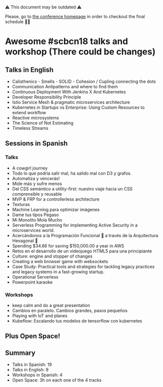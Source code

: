 ⚠️ This document may be outdated ⚠️

Please, go to [the conference homepage](https://scbcn.github.io/) in order to checkout the final schedule 🙂🦄

# Awesome #scbcn18 talks and workshop (There could be changes)

## Talks in English 

- Calisthenics - Smells - SOLID - Cohesion / Cupling connecting the dots
- Communication Antipatterns and where to find them 
- Continuous Deployment With Jenkins X And Kubernetes
- Developer Responsibility Principle
- Istio Service Mesh & pragmatic microservices architecture
- Kubernetes in Startups vs Enterprise: Using Custom Resources to extend workflow
- Reactive microsystems
- The Science of Not Estimating
- Timeless Streams

## Sessions in Spanish

### Talks

- A cowgirl journey
- Todo lo que podría salir mal, ha salido mal con D3 y grafos.
- Automatiza y vencerás!
- Mide más y sufre menos
- Del CSS semántico a utility-first: nuestro viaje hacia un CSS comprensible y reusable
- MVP & FRP for a controllerless architecture
- Texturas
- Machine Learning para optimizar imágenes
- Dame tus tipos Pegaso
- Mi Monolito Mola Mucho
- Serverless Programming for implementing Active Security in a microservices world.
- Acercándonos a la Programación Funcional 🦄 a través de la Arquitectura Hexagonal 🎯
- Spending $34.66 for saving $150,000.00 a year in AWS
- Retos en el desarrollo de un videojuego HTML5 para una principiante
- Culture: engine and stopper of changes
- Creating a web browser game with websockets
- Case Study: Practical tools and strategies for tackling legacy practices and legacy systems in a fast-growing startup.
- Operational Serverless
- Powerpoint karaoke

### Workshops
- keep calm and do a great presentation
- Cambios en paralelo. Cambios grandes, pasos pequeños
- Playing with IoT and planes
- Kubeflow: Escalando tus modelos de tensorflow con kubernetes


## Plus Open Space!

## Summary
* Talks in Spanish: 19
* Talks in English: 9
* Workshops in Spanish: 4
* Open Space: 3h on each one of the 4 tracks
